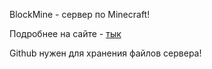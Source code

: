 BlockMine - сервер по Minecraft!

Подробнее на сайте - [тык](https://minecraft.block-mine.ru)

Github нужен для хранения файлов сервера!


